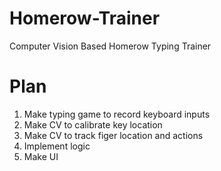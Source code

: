 # Homerow-Trainer
Computer Vision Based Homerow Typing Trainer

# Plan
1. Make typing game to record keyboard inputs
2. Make CV to calibrate key location
3. Make CV to track figer location and actions
4. Implement logic
5. Make UI
